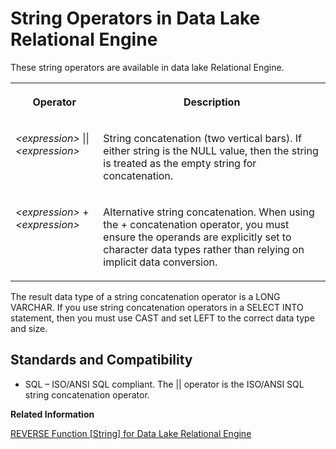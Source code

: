 <!-- loioa4f1c6da84f210159f29edb6550416f1 -->

# String Operators in Data Lake Relational Engine

These string operators are available in data lake Relational Engine.




<table>
<tr>
<th valign="top">

Operator

</th>
<th valign="top">

Description

</th>
</tr>
<tr>
<td valign="top">

*<expression\>* || *<expression\>*

</td>
<td valign="top">

String concatenation \(two vertical bars\). If either string is the NULL value, then the string is treated as the empty string for concatenation.

</td>
</tr>
<tr>
<td valign="top">

*<expression\>* + *<expression\>*

</td>
<td valign="top">

Alternative string concatenation. When using the + concatenation operator, you must ensure the operands are explicitly set to character data types rather than relying on implicit data conversion.

</td>
</tr>
</table>

The result data type of a string concatenation operator is a LONG VARCHAR. If you use string concatenation operators in a SELECT INTO statement, then you must use CAST and set LEFT to the correct data type and size.



<a name="loioa4f1c6da84f210159f29edb6550416f1__string_op_section2"/>

## Standards and Compatibility

-   SQL – ISO/ANSI SQL compliant. The || operator is the ISO/ANSI SQL string concatenation operator.


**Related Information**  


[REVERSE Function \[String\] for Data Lake Relational Engine](../050-system-sql-functions/reverse-function-string-for-data-lake-relational-engine-a57a972.md "Takes one argument as an input of type BINARY or STRING and returns the specified string with characters listed in reverse order.")

